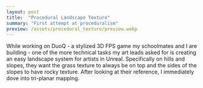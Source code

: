 ```yaml
---
layout: post
title:  "Procedural Landscape Texture"
summary: "First attempt at proceduralism"
preview: /assets/procedural_texture/preview.webp
---
```


While working on DuoQ - a stylized 3D FPS game my schoolmates and I are building - one of the more technical tasks my art leads asked for is creating an easy landscape system for artists in Unreal. Specifically on hills and slopes, they want the grass texture to always be on top and the sides of the slopes to have rocky texture. After looking at their reference, I immediately dove into tri-planar mapping. 